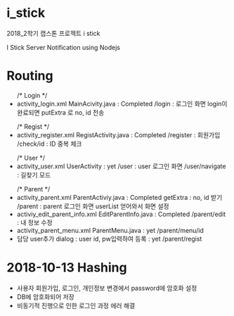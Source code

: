 # i_stick
2018_2학기 캡스톤 프로젝트 i stick

I Stick Server Notification using Nodejs

<h1>Routing</h1>
<ul>/*  Login */
  <li> activity_login.xml  MainAcivity.java : Completed /login  :   로그인 화면 login이 완료되면 putExtra 로 no, id 전송</li>
</ul>
<ul>
/*  Regist  */
  <li> activity_register.xml RegistActivity.java : Completed  /register   :   회원가입  /check/id   :   ID 중복 체크</li>
</ul>
<ul>
/*  User  */
  <li> activity_user.xml UserActivity : yet /user   :   user 로그인 화면 /user/navigate : 길찾기 모드</li>
</ul>
<ul>
/*  Parent  */
  <li> activity_parent.xml ParentActiviy.java : Completed getExtra : no, id 받기  /parent :   parent 로그인 화면 userList 얻어와서 화면 설정</li>
  <li> activiy_edit_parent_info.xml  EditParentInfo.java : Completed  /parent/edit  : 내 정보 수정</li>
  <li> activity_parent_menu.xml ParentMenu.java : yet /parent/menu/id </li>
  <li> 담당 user추가 dialog : user id, pw입력하여 등록 : yet /parent/regist </li>
</ul>

<h1>2018-10-13 Hashing</h1>
<ul>
  <li>사용자 회원가입, 로그인, 개인정보 변경에서 password에 암호화 설정</li>
  <li>DB에 암호화되어 저장</li>
  <li>비동기적 진행으로 인한 로그인 과정 에러 해결</li>
</ul>

